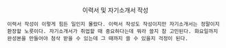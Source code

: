 <center>이력서 및 자기소개서 작성</center>

    이력서 작성이 이렇게 힘든 일인지 몰랐다. 이력서 작성도 작성이지만 자기소개서는 정말이지 환장할 노릇이다. 자기소개서가 취업할 때 중요하다는데 뭐라 쓸지 참 고민된다. 화요일까지 완성본을 만들어야 첨삭 받을 수 있는데 그 때까지 쓸 수 있을지 걱정이 된다.